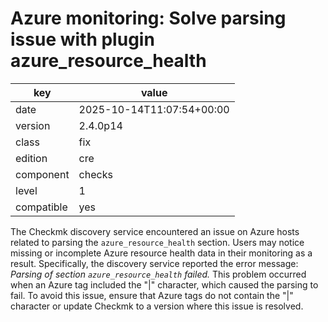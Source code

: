[//]: # (werk v2)
# Azure monitoring: Solve parsing issue with plugin azure_resource_health

key        | value
---------- | ---
date       | 2025-10-14T11:07:54+00:00
version    | 2.4.0p14
class      | fix
edition    | cre
component  | checks
level      | 1
compatible | yes

The Checkmk discovery service encountered an issue on Azure hosts related to parsing the `azure_resource_health` section.
Users may notice missing or incomplete Azure resource health data in their monitoring as a result.
Specifically, the discovery service reported the error message: _Parsing of section `azure_resource_health` failed._
This problem occurred when an Azure tag included the "|" character, which caused the parsing to fail.
To avoid this issue, ensure that Azure tags do not contain the "|" character or update Checkmk to a version where this issue is resolved.
